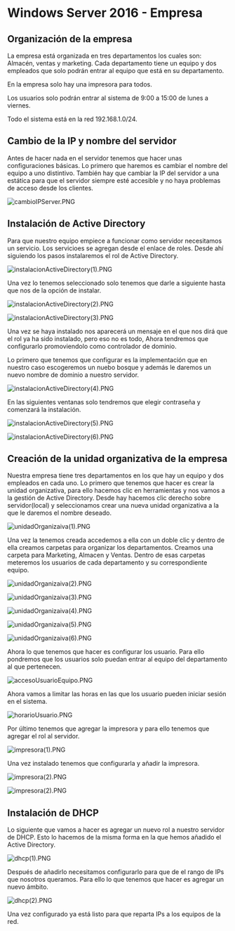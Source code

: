 # Windows Server 2016 - Empresa
## Organización de la empresa
La empresa está organizada en tres departamentos los cuales son: Almacén, ventas y marketing. Cada departamento tiene un equipo y dos empleados que solo podrán entrar al equipo que está en su departamento.

En la empresa solo hay una impresora para todos.

Los usuarios solo podrán entrar al sistema de 9:00 a 15:00 de lunes a viernes.

Todo el sistema está en la red 192.168.1.0/24.

## Cambio de la IP y nombre del servidor
Antes de hacer nada en el servidor tenemos que hacer unas configuraciones básicas. Lo primero que haremos es cambiar el nombre del equipo a uno distintivo. También hay que cambiar la IP del servidor a una estática para que el servidor siempre esté accesible y no haya problemas de acceso desde los clientes.

![cambioIPServer.PNG](./cambioIPServer.PNG)

## Instalación de Active Directory
Para que nuestro equipo empiece a funcionar como servidor necesitamos un servicio. Los servicioes se agregan desde el enlace de roles. Desde ahí siguiendo los pasos instalaremos el rol de Active Directory.

![instalacionActiveDirectory(1).PNG](./instalacionActiveDirectory(1).PNG)

Una vez lo tenemos seleccionado solo tenemos que darle a siguiente hasta que nos de la opción de instalar.

![instalacionActiveDirectory(2).PNG](./instalacionActiveDirectory(2).PNG)

![instalacionActiveDirectory(3).PNG](./instalacionActiveDirectory(3).PNG)

Una vez se haya instalado nos aparecerá un mensaje en el que nos dirá que el rol ya ha sido instalado, pero eso no es todo, Ahora tendremos que configurarlo promoviendolo como controlador de dominio.

Lo primero que tenemos que configurar es la implementación que en nuestro caso escogeremos un nuebo bosque y además le daremos un nuevo nombre de dominio a nuestro servidor.

![instalacionActiveDirectory(4).PNG](./instalacionActiveDirectory(4).PNG)

En las siguientes ventanas solo tendremos que elegir contraseña y comenzará la instalación.

![instalacionActiveDirectory(5).PNG](./instalacionActiveDirectory(5).PNG)

![instalacionActiveDirectory(6).PNG](./instalacionActiveDirectory(6).PNG)

## Creación de la unidad organizativa de la empresa
Nuestra empresa tiene tres departamentos en los que hay un equipo y dos empleados en cada uno. Lo primero que tenemos que hacer es crear la unidad organizativa, para ello hacemos clic en herramientas y nos vamos a la gestión de Active Directory. Desde hay hacemos clic derecho sobre servidor(local) y seleccionamos crear una nueva unidad organizativa a la que le daremos el nombre deseado.

![unidadOrganizaiva(1).PNG](./unidadOrganizaiva(1).PNG)

Una vez la tenemos creada accedemos a ella con un doble clic y dentro de ella creamos carpetas para organizar los departamentos. Creamos una carpeta para Marketing, Almacen y Ventas. Dentro de esas carpetas meteremos los usuarios de cada departamento y su correspondiente equipo.

![unidadOrganizaiva(2).PNG](./unidadOrganizaiva(2).PNG)

![unidadOrganizaiva(3).PNG](./unidadOrganizaiva(3).PNG)

![unidadOrganizaiva(4).PNG](./unidadOrganizaiva(4).PNG)

![unidadOrganizaiva(5).PNG](./unidadOrganizaiva(5).PNG)

![unidadOrganizaiva(6).PNG](./unidadOrganizaiva(6).PNG)

Ahora lo que tenemos que hacer es configurar los usuario. Para ello pondremos que los usuarios solo puedan entrar al equipo del departamento al que pertenecen.

![accesoUsuarioEquipo.PNG](./accesoUsuarioEquipo.PNG)

Ahora vamos a limitar las horas en las que los usuario pueden iniciar sesión en el sistema.

![horarioUsuario.PNG](./horarioUsuario.PNG)

Por último tenemos que agregar la impresora y para ello tenemos que agregar el rol al servidor.

![impresora(1).PNG](./impresora(1).PNG)

Una vez instalado tenemos que configurarla y añadir la impresora.

![impresora(2).PNG](./impresora(2).PNG)

![impresora(2).PNG](./impresora(2).PNG)

## Instalación de DHCP
Lo siguiente que vamos a hacer es agregar un nuevo rol a nuestro servidor de DHCP. Esto lo hacemos de la misma forma en la que hemos añadido el Active Directory.

![dhcp(1).PNG](./dhcp(1).PNG)

Después de añadirlo necesitamos configurarlo para que de el rango de IPs que nosotros queramos. Para ello lo que tenemos que hacer es agregar un nuevo ámbito.

![dhcp(2).PNG](./dhcp(2).PNG)

Una vez configurado ya está listo para que reparta IPs a los equipos de la red.

